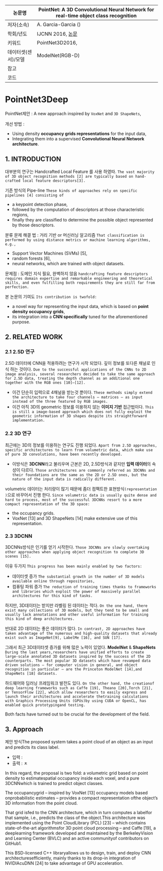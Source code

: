 | 논문명 | PointNet: A 3D Convolutional Neural Network for real-time object class recognition |
| --- | --- |
| 저자\(소속\) |A. Garcia-Garcia \(\) |
| 학회/년도 | IJCNN 2016, [논문](http://ieeexplore.ieee.org/document/7727386/) |
| 키워드 | PointNet3D2016,  |
| 데이터셋(센서)/모델 |ModelNet(RGB-D)  |
| 참고 |  |
| 코드 |  |

# PointNet3Deep

PointNet제안 : A new approach inspired by `VoxNet` and `3D ShapeNets`, 

개선 방법 :  
- Using density **occupancy grids representations** for the input data,
- Integrating them into a supervised **Convolutional Neural Network architecture**.


## 1. INTRODUCTION

대부분의 연구는 Handcrafted Local Feature 를 사용 하였따. `The vast majority of 3D object recognition methods [2] are typically based on hand-crafted local feature descriptors[3]. `

기존 방식의 Pipe-line `These kinds of approaches rely on specific pipelines [4] consisting of `
- a keypoint detection phase, 
- followed by the computation of descriptors at those characteristic regions, 
- finally they are classified to determine the possible object represented by those descriptors. 

분류 문제 해결 법 : 거리 기반 or 머신러닝 알고리즘 `That classification is performed by using distance metrics or machine learning algorithms, e.g.,`
- Support Vector Machines (SVMs) [5], 
- random forests [6],
- neural networks, which are trained with object datasets.

문제점 : 도메인 지식 필요, 완벽하지 않음 `handcrafting feature descriptors requires domain expertise and remarkable engineering and theoretical skills, and even fulfilling both requirements they are still far from perfection. `

본 논문의 기여도  `Its contribution is twofold:` 
- a novel way for representing the input data, which is based on **point density occupancy grids**, 
- its integration into a **CNN specifically** tuned for the aforementioned purpose.

## 2. RELATED WORK

### 2.1 2.5D 연구
2.5D 데이터에 CNN을 적용하려는 연구가 시작 되었다. 깊이 정보를 또다른 채널로 인식 하는 것이다. `Due to the successful applications of the CNNs to 2D image analysis, several researchers decided to take the same approach for 2.5D data, treating the depth channel as an additional one together with the RGB ones [10]–[12]. `
- 이건 단순히 입력으로 4채널을 받는것 뿐이다. `These methods simply extend the architecture to take four channels – matrices – as input instead of the three featured by RGB images. `
- 이건 아직 3D의 geometric 정보를 이용하지 않는 **이미지 기반** 접근법이다. `This is still a image-based approach which does not fully exploit the geometric information of 3D shapes despite its straightforward implementation. `

### 2.2 3D 연구 

최근에는 3D의 정보를 이용하는 연구도 진행 되었다. `Apart from 2.5D approaches, specific architectures to learn from volumetric data, which make use of pure 3D convolutions, have been recently developed. `
- 이방식은 **3DCNN**라고 불리우며 근본은 2D, 2.5D방식과 같지만 **입력 데이터**의 속성이 다르다. `Those architectures are commonly referred as 3DCNNs and their foundations are the same as the 2D or 2.5D ones, but the nature of the input data is radically different. `

volumetric 데이터는 처리량이 많기 때문에 좀더 컴팩트한 표현방식`(representation )`으로 바꾸어서 진행 한다. `Since volumetric data is usually quite dense and hard to process, most of the successful 3DCNNs resort to a more compact representation of the 3D space: `
- the occupancy grids. 
- VoxNet [13] and 3D ShapeNets [14] make extensive use of this representation.

### 2.3 3DCNN

3DCNNs방식은 인기를 얻기 시작한다.  `Those 3DCNNs are slowly overtaking other approaches when applying object recognition to complete 3D scenes [15].`

이유 두가지 `This progress has been mainly enabled by two factors: `
- 데이터셋 증가 `The substantial growth in the number of 3D models available online through repositories, `
- 컴퓨팅 파워 증가 `The reduction of training times thanks to frameworks and libraries which exploit the power of massively parallel architectures for this kind of tasks. `

하지만, 3D데이터는 받지만 라벨링 된 데이터는 적다. `On the one hand, there exist many collections of 3D models, but they tend to be small and usually lack annotations and other useful information for training this kind of deep architectures. `

반대로 2D 데이터는 좋은 데이터가 많다. `In contrast, 2D approaches have taken advantage of the numerous and high-quality datasets that already exist such as ImageNet[9], LabelMe [16], and SUN [17]. `

그래서 최근 3D데이터셋 증가를 위해 많은 노력이 있었다. **ModelNet**  & **ShapeNets**  `During the last years,researchers have unified efforts to create large-scale annotated 3D datasets inspired by the success of the 2D counterparts. The most popular 3D datasets which have revamped data driven solutions – for computer vision in general, and object recognition in particular – are the Princeton ModelNet [14],and ShapeNets [18] datasets. `

하드웨어와 딥러닝 프레임워크 발전도 있다. `On the other hand, the creationof deep learning frameworks such as Caffe [19], Theano [20],Torch [21], or TensorFlow [22], which allow researchers to easily express and launch their architectures and accelerate thetraining calculations with Graphics Processing Units (GPUs)by using CUDA or OpenCL, has enabled quick prototypingand testing. `

Both facts have turned out to be crucial for the development of the field.


## 3. Approach 

제안 방식The proposed system takes a point cloud of an object as an input and predicts its class label. 
- 입력 : 
- 출력 : ㅊ

In this regard, the proposal is two fold: a volumetric grid based on point density to estimatespatial occupancy inside each voxel, and a pure 3DCNNwhich is trained to predict object classes. 

The occupancygrid – inspired by VoxNet [13] occupancy models based onprobabilistic estimates – provides a compact representation ofthe object’s 3D information from the point cloud. 

That grid isfed to the CNN architecture, which in turn computes a labelfor that sample, i.e., predicts the class of the object.This architecture was implemented using the Point CloudLibrary (PCL) [23] – which contains state-of-the-art algorithmsfor 3D point cloud processing – and Caffe [19], a deeplearning framework developed and maintained by the BerkeleyVision and Learning Center (BVLC) and an active communityof contributors on GitHub1. 

This BSD-licensed C++ libraryallows us to design, train, and deploy CNN architecturesefficiently, mainly thanks to its drop-in integration of NVIDIAcuDNN [24] to take advantage of GPU acceleration.
<!--stackedit_data:
eyJoaXN0b3J5IjpbLTI4NTExMzQxMF19
-->